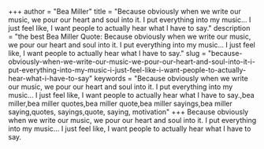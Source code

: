 +++
author = "Bea Miller"
title = "Because obviously when we write our music, we pour our heart and soul into it. I put everything into my music... I just feel like, I want people to actually hear what I have to say."
description = "the best Bea Miller Quote: Because obviously when we write our music, we pour our heart and soul into it. I put everything into my music... I just feel like, I want people to actually hear what I have to say."
slug = "because-obviously-when-we-write-our-music-we-pour-our-heart-and-soul-into-it-i-put-everything-into-my-music-i-just-feel-like-i-want-people-to-actually-hear-what-i-have-to-say"
keywords = "Because obviously when we write our music, we pour our heart and soul into it. I put everything into my music... I just feel like, I want people to actually hear what I have to say.,bea miller,bea miller quotes,bea miller quote,bea miller sayings,bea miller saying,quotes, sayings,quote, saying, motivation"
+++
Because obviously when we write our music, we pour our heart and soul into it. I put everything into my music... I just feel like, I want people to actually hear what I have to say.
